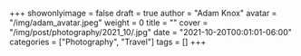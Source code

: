 +++
showonlyimage = false
draft = true
author = "Adam Knox"
avatar = "/img/adam_avatar.jpeg"
weight = 0
title = ""
cover = "/img/post/photography/2021_10/.jpg"
date = "2021-10-20T00:01:01-06:00"
categories = ["Photography", "Travel"]
tags = []
+++
<!--more-->
